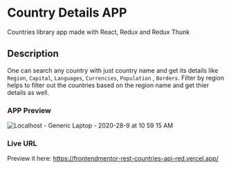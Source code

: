 # Country Details APP
 Countries library app made with React, Redux and Redux Thunk
 
 ## Description
 One can search any country with just country name and get its details like `Region`, `Capital`, `Languages`, `Currencies`, 
 `Population` , `Borders`. Filter by region helps to filter out the countries based on the region name and get thier details as well.
 
### APP Preview
![Localhost - Generic Laptop - 2020-28-9 at 10 59 15 AM](https://user-images.githubusercontent.com/65386350/94394575-4e3a9780-017b-11eb-882f-da81dceb826e.jpg)


### Live URL
Preview it here: https://frontendmentor-rest-countries-api-red.vercel.app/
